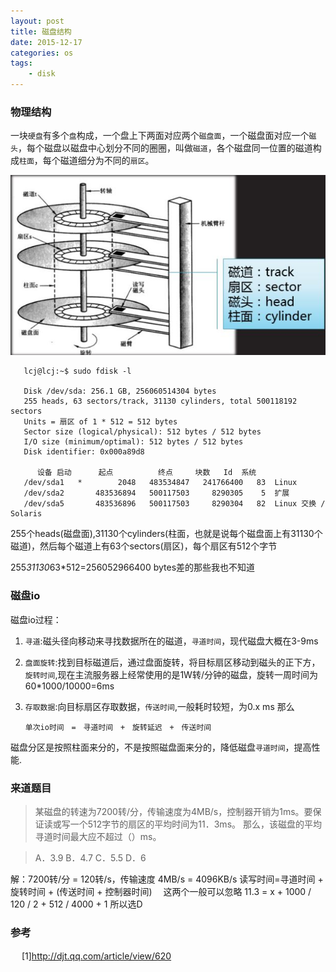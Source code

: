 ```yaml
---
layout: post
title: 磁盘结构
date: 2015-12-17
categories: os
tags:
    - disk
---
```


### 物理结构

一块`硬盘`有多个`盘`构成，一个盘上下两面对应两个`磁盘面`，一个磁盘面对应一个`磁头`，每个磁盘以磁盘中心划分不同的圈圈，叫做`磁道`，各个磁盘同一位置的磁道构成`柱面`，每个磁道细分为不同的`扇区`。

![磁盘简图](/images/file_system/disk.jpg)

       lcj@lcj:~$ sudo fdisk -l

       Disk /dev/sda: 256.1 GB, 256060514304 bytes
       255 heads, 63 sectors/track, 31130 cylinders, total 500118192 sectors
       Units = 扇区 of 1 * 512 = 512 bytes
       Sector size (logical/physical): 512 bytes / 512 bytes
       I/O size (minimum/optimal): 512 bytes / 512 bytes
       Disk identifier: 0x000a89d8

          设备 启动      起点          终点     块数   Id  系统
       /dev/sda1   *        2048   483534847   241766400   83  Linux
       /dev/sda2       483536894   500117503     8290305    5  扩展
       /dev/sda5       483536896   500117503     8290304   82  Linux 交换 / Solaris

255个heads(磁盘面),31130个cylinders(柱面，也就是说每个磁盘面上有31130个磁道)，然后每个磁道上有63个sectors(扇区)，每个扇区有512个字节

255*31130*63*512=256052966400 bytes差的那些我也不知道

### 磁盘io
磁盘io过程：

1.  `寻道`:磁头径向移动来寻找数据所在的磁道，`寻道时间`，现代磁盘大概在3-9ms
2.  `盘面旋转`:找到目标磁道后，通过盘面旋转，将目标扇区移动到磁头的正下方，`旋转时间`,现在主流服务器上经常使用的是1W转/分钟的磁盘，旋转一周时间为60*1000/10000=6ms
3.  `存取数据`:向目标扇区存取数据，`传送时间`,一般耗时较短，为0.x ms
那么

        单次io时间　=　寻道时间　+　旋转延迟　+　传送时间

磁盘分区是按照柱面来分的，不是按照磁盘面来分的，降低磁盘`寻道时间`，提高性能.

### 来道题目
>某磁盘的转速为7200转/分，传输速度为4MB/s，控制器开销为1ms。要保证读或写一个512字节的扇区的平均时间为11．3ms。
那么，该磁盘的平均寻道时间最大应不超过（）ms。

>A．3.9     B．4.7     C．5.5     D．6

解：7200转/分 = 120转/s，传输速度 4MB/s = 4096KB/s
读写时间=寻道时间 + 旋转时间 + (传送时间 + 控制器时间) 　这两个一般可以忽略
  11.3    =  x          + 1000 / 120 / 2  + 512 / 4000 + 1
所以选D

### 参考　
　
[1]<http://djt.qq.com/article/view/620>
